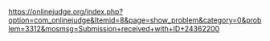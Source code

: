 https://onlinejudge.org/index.php?option=com_onlinejudge&Itemid=8&page=show_problem&category=0&problem=3312&mosmsg=Submission+received+with+ID+24362200